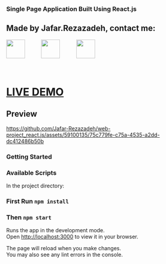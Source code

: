 ### Single Page Application Built Using React.js
## Made by Jafar.Rezazadeh, contact me: 
[<img src="https://user-images.githubusercontent.com/59100135/230678539-44ca1220-deb0-453b-9a54-218b85094c33.png" width="50" />](https://jafarrezazadeh76@gmail.com)$~~~~~~~~~~~$[<img src="https://user-images.githubusercontent.com/59100135/230678527-c096ba58-84e2-416a-9973-c06ff149de61.png" width="50" />](https://www.instagram.com/jafar_rzzd/)$~~~~~~~~~~~$[<img src="https://user-images.githubusercontent.com/59100135/230678311-fd81f894-3f72-4b96-b89f-77884318fd26.png" width="50" />](https://t.me/s/@jafar_rzzd) 


$~~~~~~~~~~~$

# [LIVE DEMO](https://web-project-react-js.vercel.app/)

## Preview

https://github.com/Jafar-Rezazadeh/web-project_react.js/assets/59100135/75c779fe-c75a-4535-a2dd-dc412486b50b






### Getting Started

### Available Scripts

In the project directory:
### First Run `npm install`
### Then `npm start`

Runs the app in the development mode.\
Open [http://localhost:3000](http://localhost:3000) to view it in your browser.

The page will reload when you make changes.\
You may also see any lint errors in the console.
